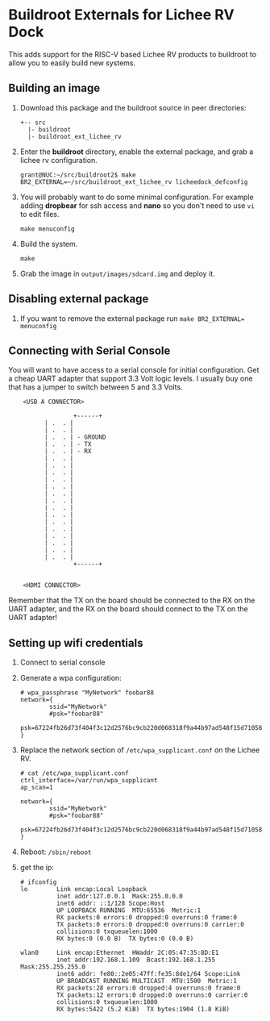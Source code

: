# Buildroot Externals for Lichee RV Dock

This adds support for the RISC-V based Lichee RV products to buildroot
to allow you to easily build new systems.

## Building an image

1. Download this package and the buildroot source in peer directories:

    ```
    +-- src
      |- buildroot
      |- buildroot_ext_lichee_rv
    ````

2. Enter the **buildroot** directory, enable the external package, and
    grab a lichee rv configuration.

    ```
    grant@NUC:~/src/buildroot2$ make BR2_EXTERNAL=~/src/buildroot_ext_lichee_rv licheedock_defconfig
    ```

3. You will probably want to do some minimal configuration. For
    example adding **dropbear** for ssh access and **nano** so you don't
    need to use `vi` to edit files.

    ```make menuconfig```

4. Build the system.

    ```make```

5. Grab the image in `output/images/sdcard.img` and deploy it.

## Disabling external package

1. If you want to remove the external package run `make BR2_EXTERNAL= menuconfig`

## Connecting with Serial Console

You will want to have access to a serial console for initial
configuration. Get a cheap UART adapter that support 3.3 Volt logic levels. I usually buy one that has a jumper to switch between 5 and 3.3 Volts.

```
    <USB A CONNECTOR>

                  +------+
		  | .  . |
		  | .  . |
		  | .  . | - GROUND
		  | .  . | - TX
		  | .  . | - RX
		  | .  . |
		  | .  . |
		  | .  . |
		  | .  . |
		  | .  . |
		  | .  . |
		  | .  . |
		  | .  . |
		  | .  . |
		  | .  . |
		  | .  . |
		  | .  . |
		  | .  . |
		  | .  . |
		  | .  . |
                  +------+
		  

    <HDMI CONNECTOR>
```

Remember that the TX on the board should be connected to the RX on the
UART adapter, and the RX on the board should connect to the TX on the
UART adapter!

## Setting up wifi credentials

1. Connect to serial console

2. Generate a wpa configuration:

    ```
    # wpa_passphrase "MyNetwork" foobar88
    network={
            ssid="MyNetwork"
            #psk="foobar88"
            psk=67224fb26d73f404f3c12d2576bc9cb220d068318f9a44b97ad548f15d71058c
    }

3. Replace the network section of `/etc/wpa_supplicant.conf` on the Lichee RV.

    ```
    # cat /etc/wpa_supplicant.conf 
    ctrl_interface=/var/run/wpa_supplicant
    ap_scan=1

    network={
            ssid="MyNetwork"
            #psk="foobar88"
            psk=67224fb26d73f404f3c12d2576bc9cb220d068318f9a44b97ad548f15d71058c
    }
    ```

4. Reboot: `/sbin/reboot`

5. get the ip:

    ```
    # ifconfig
    lo        Link encap:Local Loopback  
              inet addr:127.0.0.1  Mask:255.0.0.0
              inet6 addr: ::1/128 Scope:Host
              UP LOOPBACK RUNNING  MTU:65536  Metric:1
              RX packets:0 errors:0 dropped:0 overruns:0 frame:0
              TX packets:0 errors:0 dropped:0 overruns:0 carrier:0
              collisions:0 txqueuelen:1000 
              RX bytes:0 (0.0 B)  TX bytes:0 (0.0 B)

    wlan0     Link encap:Ethernet  HWaddr 2C:05:47:35:8D:E1  
              inet addr:192.168.1.109  Bcast:192.168.1.255  Mask:255.255.255.0
              inet6 addr: fe80::2e05:47ff:fe35:8de1/64 Scope:Link
              UP BROADCAST RUNNING MULTICAST  MTU:1500  Metric:1
              RX packets:28 errors:0 dropped:4 overruns:0 frame:0
              TX packets:12 errors:0 dropped:0 overruns:0 carrier:0
              collisions:0 txqueuelen:1000 
              RX bytes:5422 (5.2 KiB)  TX bytes:1904 (1.8 KiB)


    ```